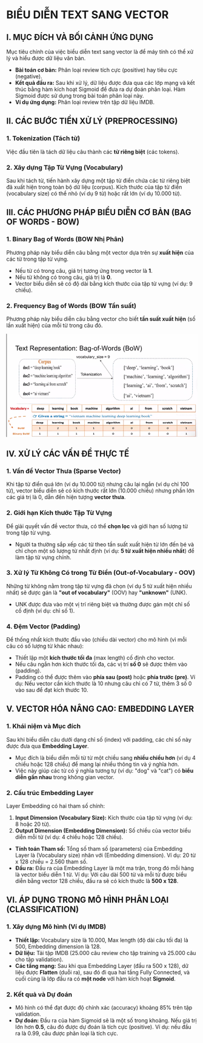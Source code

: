 #  BIỂU DIỄN TEXT SANG VECTOR

## I. MỤC ĐÍCH VÀ BỐI CẢNH ỨNG DỤNG

Mục tiêu chính của việc biểu diễn text sang vector là để máy tính có thể xử lý và hiểu được dữ liệu văn bản.

*   **Bài toán cơ bản:** Phân loại review tích cực (positive) hay tiêu cực (negative).
*   **Kết quả đầu ra:** Sau khi xử lý, dữ liệu được đưa qua các lớp mạng và kết thúc bằng hàm kích hoạt Sigmoid để đưa ra dự đoán phân loại. Hàm Sigmoid được sử dụng trong bài toán phân loại này.
*   **Ví dụ ứng dụng:** Phân loại review trên tập dữ liệu IMDB.

## II. CÁC BƯỚC TIỀN XỬ LÝ (PREPROCESSING)

### 1. Tokenization (Tách từ)
Việc đầu tiên là tách dữ liệu câu thành các **từ riêng biệt** (các tokens).

### 2. Xây dựng Tập Từ Vựng (Vocabulary)
Sau khi tách từ, tiến hành xây dựng một tập từ điển chứa các từ riêng biệt đã xuất hiện trong toàn bộ dữ liệu (corpus). Kích thước của tập từ điển (vocabulary size) có thể nhỏ (ví dụ 9 từ) hoặc rất lớn (ví dụ 10.000 từ).

## III. CÁC PHƯƠNG PHÁP BIỂU DIỄN CƠ BẢN (BAG OF WORDS - BOW)

### 1. Binary Bag of Words (BOW Nhị Phân)
Phương pháp này biểu diễn câu bằng một vector dựa trên sự **xuất hiện** của các từ trong tập từ vựng.
*   Nếu từ có trong câu, giá trị tương ứng trong vector là **1**.
*   Nếu từ không có trong câu, giá trị là **0**.
*   Vector biểu diễn sẽ có độ dài bằng kích thước của tập từ vựng (ví dụ: 9 chiều).

### 2. Frequency Bag of Words (BOW Tần suất)
Phương pháp này biểu diễn câu bằng vector cho biết **tần suất xuất hiện** (số lần xuất hiện) của mỗi từ trong câu đó.

![](./Docs/Images/1_vocab.png)

## IV. XỬ LÝ CÁC VẤN ĐỀ THỰC TẾ

### 1. Vấn đề Vector Thưa (Sparse Vector)
Khi tập từ điển quá lớn (ví dụ 10.000 từ) nhưng câu lại ngắn (ví dụ chỉ 100 từ), vector biểu diễn sẽ có kích thước rất lớn (10.000 chiều) nhưng phần lớn các giá trị là 0, dẫn đến hiện tượng **vector thưa**.

### 2. Giới hạn Kích thước Tập Từ Vựng
Để giải quyết vấn đề vector thưa, có thể **chọn lọc** và giới hạn số lượng từ trong tập từ vựng.
*   Người ta thường sắp xếp các từ theo tần suất xuất hiện từ lớn đến bé và chỉ chọn một số lượng từ nhất định (ví dụ: **5 từ xuất hiện nhiều nhất**) để làm tập từ vựng chính.

### 3. Xử lý Từ Không Có trong Từ Điển (Out-of-Vocabulary - OOV)
Những từ không nằm trong tập từ vựng đã chọn (ví dụ 5 từ xuất hiện nhiều nhất) sẽ được gán là **"out of vocabulary"** (OOV) hay **"unknown"** (UNK).
*   UNK được đưa vào một vị trí riêng biệt và thường được gán một chỉ số cố định (ví dụ: chỉ số 1).

### 4. Đệm Vector (Padding)
Để thống nhất kích thước đầu vào (chiều dài vector) cho mô hình (vì mỗi câu có số lượng từ khác nhau):
*   Thiết lập một **kích thước tối đa** (max length) cố định cho vector.
*   Nếu câu ngắn hơn kích thước tối đa, các vị trí **số 0** sẽ được thêm vào (padding).
*   Padding có thể được thêm vào **phía sau (post)** hoặc **phía trước (pre)**. Ví dụ: Nếu vector cần kích thước là 10 nhưng câu chỉ có 7 từ, thêm 3 số 0 vào sau để đạt kích thước 10.

## V. VECTOR HÓA NÂNG CAO: EMBEDDING LAYER

### 1. Khái niệm và Mục đích
Sau khi biểu diễn câu dưới dạng chỉ số (index) với padding, các chỉ số này được đưa qua **Embedding Layer**.
*   Mục đích là biểu diễn mỗi từ từ một chiều sang **nhiều chiều hơn** (ví dụ 4 chiều hoặc 128 chiều) để mang lại nhiều thông tin và ý nghĩa hơn.
*   Việc này giúp các từ có ý nghĩa tương tự (ví dụ: "dog" và "cat") có **biểu diễn gần nhau** trong không gian vector.

### 2. Cấu trúc Embedding Layer
Layer Embedding có hai tham số chính:
1.  **Input Dimension (Vocabulary Size):** Kích thước của tập từ vựng (ví dụ: 8 hoặc 20 từ).
2.  **Output Dimension (Embedding Dimension):** Số chiều của vector biểu diễn mỗi từ (ví dụ: 4 chiều hoặc 128 chiều).

*   **Tính toán Tham số:** Tổng số tham số (parameters) của Embedding Layer là (Vocabulary size) nhân với (Embedding dimension). Ví dụ: 20 từ x 128 chiều = 2.560 tham số.
*   **Đầu ra:** Đầu ra của Embedding Layer là một ma trận, trong đó mỗi hàng là vector biểu diễn 1 từ. Ví dụ: Với câu dài 500 từ và mỗi từ được biểu diễn bằng vector 128 chiều, đầu ra sẽ có kích thước là **500 x 128**.

## VI. ÁP DỤNG TRONG MÔ HÌNH PHÂN LOẠI (CLASSIFICATION)

### 1. Xây dựng Mô hình (Ví dụ IMDB)
*   **Thiết lập:** Vocabulary size là 10.000, Max length (độ dài câu tối đa) là 500, Embedding dimension là 128.
*   **Dữ liệu:** Tải tập IMDB (25.000 câu review cho tập training và 25.000 câu cho tập validation).
*   **Các tầng mạng:** Sau khi qua Embedding Layer (đầu ra 500 x 128), dữ liệu được **Flatten** (duỗi ra), sau đó đi qua hai tầng Fully Connected, và cuối cùng là lớp đầu ra có **một node** với hàm kích hoạt **Sigmoid**.

### 2. Kết quả và Dự đoán
*   Mô hình có thể đạt được độ chính xác (accuracy) khoảng 85% trên tập validation.
*   **Dự đoán:** Đầu ra của hàm Sigmoid sẽ là một số trong khoảng. Nếu giá trị lớn hơn **0.5**, câu đó được dự đoán là tích cực (positive). Ví dụ: nếu đầu ra là 0.99, câu được phân loại là tích cực.
